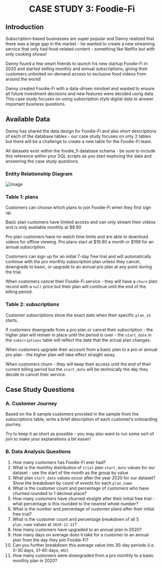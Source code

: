 # <p align = "center"> CASE STUDY 3: Foodie-Fi

## Introduction
Subscription-based businesses are super popular and Danny realized that there was a large gap in the market - he wanted to create a new streaming service that only had food-related content - something like Netflix but with only cooking shows!

Danny found a few smart friends to launch his new startup Foodie-Fi in 2020 and started selling monthly and annual subscriptions, giving their customers unlimited on-demand access to exclusive food videos from around the world!

Danny created Foodie-Fi with a data-driven mindset and wanted to ensure all future investment decisions and new features were decided using data. This case study focuses on using subscription style digital data to answer important business questions.

## Available Data

Danny has shared the data design for Foodie-Fi and also short descriptions of each of the database tables - our case study focuses on only 2 tables but there will be a challenge to create a new table for the Foodie-Fi team.

All datasets exist within the foodie_fi database schema - be sure to include this reference within your SQL scripts as you start exploring the data and answering the case study questions.

### Entity Relationship Diagram

![image](https://github.com/lenhathoanvu/SQL_Challenge/assets/173127058/964c8e24-dfe0-417d-b65d-d51f7c6113d4)

### Table 1: plans

Customers can choose which plans to join Foodie-Fi when they first sign up.

Basic plan customers have limited access and can only stream their videos and is only available monthly at $9.90

Pro plan customers have no watch time limits and are able to download videos for offline viewing. Pro plans start at $19.90 a month or $199 for an annual subscription.

Customers can sign up for an initial 7-day free trial and will automatically continue with the pro monthly subscription plan unless they cancel, downgrade to basic, or upgrade to an annual pro plan at any point during the trial.

When customers cancel their Foodie-Fi service - they will have a ```churn``` plan record with a ```null``` price but their plan will continue until the end of the billing period.

### Table 2: subscriptions

Customer subscriptions show the exact date when their specific ```plan_id``` starts.

If customers downgrade from a pro plan or cancel their subscription - the higher plan will remain in place until the period is over - the ```start_date``` in the ```subscriptions``` table will reflect the date that the actual plan changes.

When customers upgrade their account from a basic plan to a pro or annual pro plan - the higher plan will take effect straight away.

When customers churn - they will keep their access until the end of their current billing period but the ```start_date``` will be technically the day they decide to cancel their service.

## Case Study Questions

### A. Customer Journey
Based on the 8 sample customers provided in the sample from the subscriptions table, write a brief description of each customer’s onboarding journey.

Try to keep it as short as possible - you may also want to run some sort of join to make your explanations a bit easier!

### B. Data Analysis Questions
1. How many customers has Foodie-Fi ever had?
2. What is the monthly distribution of ```trial``` plan ```start_date``` values for our dataset - use the start of the month as the group by value
3. What plan ```start_date``` values occur after the year 2020 for our dataset? Show the breakdown by count of events for each ```plan_name```
4. What is the customer count and percentage of customers who have churned rounded to 1 decimal place?
5. How many customers have churned straight after their initial free trial - what percentage is this rounded to the nearest whole number?
6. What is the number and percentage of customer plans after their initial free trial?
7. What is the customer count and percentage breakdown of all 5 ```plan_name``` values at ```2020-12-31```?
8. How many customers have upgraded to an annual plan in 2020?
9. How many days on average does it take for a customer to an annual plan from the day they join Foodie-Fi?
10. Can you further breakdown this average value into 30-day periods (i.e. 0-30 days, 31-60 days, etc)
11. How many customers were downgraded from a pro monthly to a basic monthly plan in 2020?

